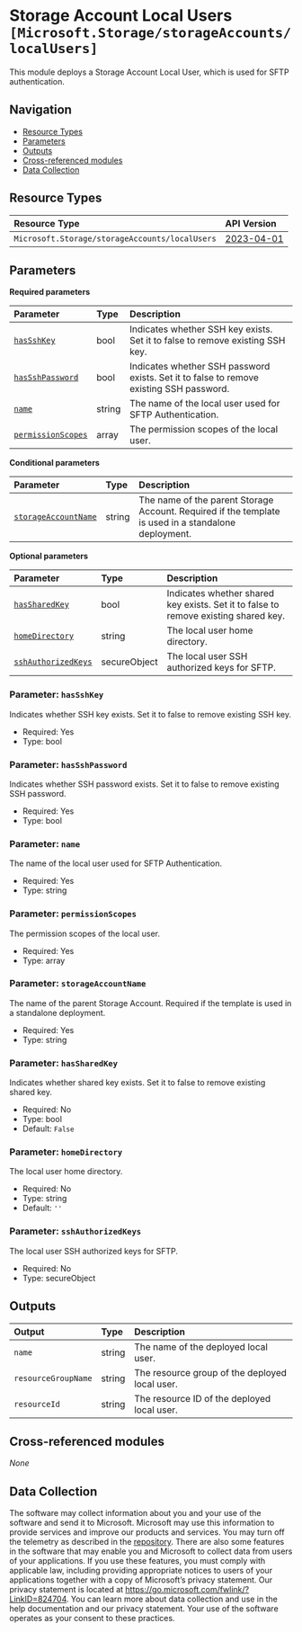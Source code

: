 # Storage Account Local Users `[Microsoft.Storage/storageAccounts/localUsers]`

This module deploys a Storage Account Local User, which is used for SFTP authentication.

## Navigation

- [Resource Types](#Resource-Types)
- [Parameters](#Parameters)
- [Outputs](#Outputs)
- [Cross-referenced modules](#Cross-referenced-modules)
- [Data Collection](#Data-Collection)

## Resource Types

| Resource Type | API Version |
| :-- | :-- |
| `Microsoft.Storage/storageAccounts/localUsers` | [2023-04-01](https://learn.microsoft.com/en-us/azure/templates/Microsoft.Storage/storageAccounts/localUsers) |

## Parameters

**Required parameters**

| Parameter | Type | Description |
| :-- | :-- | :-- |
| [`hasSshKey`](#parameter-hassshkey) | bool | Indicates whether SSH key exists. Set it to false to remove existing SSH key. |
| [`hasSshPassword`](#parameter-hassshpassword) | bool | Indicates whether SSH password exists. Set it to false to remove existing SSH password. |
| [`name`](#parameter-name) | string | The name of the local user used for SFTP Authentication. |
| [`permissionScopes`](#parameter-permissionscopes) | array | The permission scopes of the local user. |

**Conditional parameters**

| Parameter | Type | Description |
| :-- | :-- | :-- |
| [`storageAccountName`](#parameter-storageaccountname) | string | The name of the parent Storage Account. Required if the template is used in a standalone deployment. |

**Optional parameters**

| Parameter | Type | Description |
| :-- | :-- | :-- |
| [`hasSharedKey`](#parameter-hassharedkey) | bool | Indicates whether shared key exists. Set it to false to remove existing shared key. |
| [`homeDirectory`](#parameter-homedirectory) | string | The local user home directory. |
| [`sshAuthorizedKeys`](#parameter-sshauthorizedkeys) | secureObject | The local user SSH authorized keys for SFTP. |

### Parameter: `hasSshKey`

Indicates whether SSH key exists. Set it to false to remove existing SSH key.

- Required: Yes
- Type: bool

### Parameter: `hasSshPassword`

Indicates whether SSH password exists. Set it to false to remove existing SSH password.

- Required: Yes
- Type: bool

### Parameter: `name`

The name of the local user used for SFTP Authentication.

- Required: Yes
- Type: string

### Parameter: `permissionScopes`

The permission scopes of the local user.

- Required: Yes
- Type: array

### Parameter: `storageAccountName`

The name of the parent Storage Account. Required if the template is used in a standalone deployment.

- Required: Yes
- Type: string

### Parameter: `hasSharedKey`

Indicates whether shared key exists. Set it to false to remove existing shared key.

- Required: No
- Type: bool
- Default: `False`

### Parameter: `homeDirectory`

The local user home directory.

- Required: No
- Type: string
- Default: `''`

### Parameter: `sshAuthorizedKeys`

The local user SSH authorized keys for SFTP.

- Required: No
- Type: secureObject


## Outputs

| Output | Type | Description |
| :-- | :-- | :-- |
| `name` | string | The name of the deployed local user. |
| `resourceGroupName` | string | The resource group of the deployed local user. |
| `resourceId` | string | The resource ID of the deployed local user. |

## Cross-referenced modules

_None_

## Data Collection

The software may collect information about you and your use of the software and send it to Microsoft. Microsoft may use this information to provide services and improve our products and services. You may turn off the telemetry as described in the [repository](https://aka.ms/avm/telemetry). There are also some features in the software that may enable you and Microsoft to collect data from users of your applications. If you use these features, you must comply with applicable law, including providing appropriate notices to users of your applications together with a copy of Microsoft’s privacy statement. Our privacy statement is located at <https://go.microsoft.com/fwlink/?LinkID=824704>. You can learn more about data collection and use in the help documentation and our privacy statement. Your use of the software operates as your consent to these practices.
